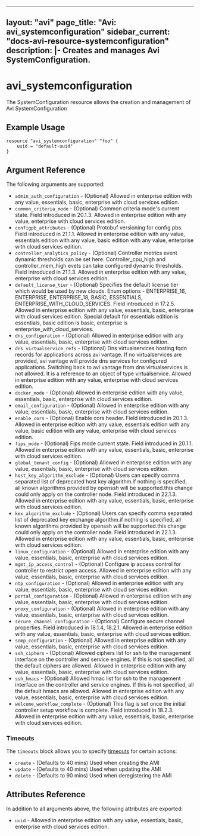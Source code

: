 <!--
    Copyright 2021 VMware, Inc.
    SPDX-License-Identifier: Mozilla Public License 2.0
-->
---
layout: "avi"
page_title: "Avi: avi_systemconfiguration"
sidebar_current: "docs-avi-resource-systemconfiguration"
description: |-
  Creates and manages Avi SystemConfiguration.
---

# avi_systemconfiguration

The SystemConfiguration resource allows the creation and management of Avi SystemConfiguration

## Example Usage

```hcl
resource "avi_systemconfiguration" "foo" {
    uuid = "default-uuid"
}
```

## Argument Reference

The following arguments are supported:

* `admin_auth_configuration` - (Optional) Allowed in enterprise edition with any value, essentials, basic, enterprise with cloud services edition.
* `common_criteria_mode` - (Optional) Common criteria mode's current state. Field introduced in 20.1.3. Allowed in enterprise edition with any value, enterprise with cloud services edition.
* `configpb_attributes` - (Optional) Protobuf versioning for config pbs. Field introduced in 21.1.1. Allowed in enterprise edition with any value, essentials edition with any value, basic edition with any value, enterprise with cloud services edition.
* `controller_analytics_policy` - (Optional) Controller metrics event dynamic thresholds can be set here. Controller_cpu_high and controller_mem_high evets can take configured dynamic thresholds. Field introduced in 21.1.3. Allowed in enterprise edition with any value, enterprise with cloud services edition.
* `default_license_tier` - (Optional) Specifies the default license tier which would be used by new clouds. Enum options - ENTERPRISE_16, ENTERPRISE, ENTERPRISE_18, BASIC, ESSENTIALS, ENTERPRISE_WITH_CLOUD_SERVICES. Field introduced in 17.2.5. Allowed in enterprise edition with any value, essentials, basic, enterprise with cloud services edition. Special default for essentials edition is essentials, basic edition is basic, enterprise is enterprise_with_cloud_services.
* `dns_configuration` - (Optional) Allowed in enterprise edition with any value, essentials, basic, enterprise with cloud services edition.
* `dns_virtualservice_refs` - (Optional) Dns virtualservices hosting fqdn records for applications across avi vantage. If no virtualservices are provided, avi vantage will provide dns services for configured applications. Switching back to avi vantage from dns virtualservices is not allowed. It is a reference to an object of type virtualservice. Allowed in enterprise edition with any value, enterprise with cloud services edition.
* `docker_mode` - (Optional) Allowed in enterprise edition with any value, essentials, basic, enterprise with cloud services edition.
* `email_configuration` - (Optional) Allowed in enterprise edition with any value, essentials, basic, enterprise with cloud services edition.
* `enable_cors` - (Optional) Enable cors header. Field introduced in 20.1.3. Allowed in enterprise edition with any value, essentials edition with any value, basic edition with any value, enterprise with cloud services edition.
* `fips_mode` - (Optional) Fips mode current state. Field introduced in 20.1.1. Allowed in enterprise edition with any value, essentials, basic, enterprise with cloud services edition.
* `global_tenant_config` - (Optional) Allowed in enterprise edition with any value, essentials, basic, enterprise with cloud services edition.
* `host_key_algorithm_exclude` - (Optional) Users can specify comma separated list of deprecated host key algorithm.if nothing is specified, all known algorithms provided by openssh will be supported.this change could only apply on the controller node. Field introduced in 22.1.3. Allowed in enterprise edition with any value, essentials, basic, enterprise with cloud services edition.
* `kex_algorithm_exclude` - (Optional) Users can specify comma separated list of deprecated key exchange algorithm.if nothing is specified, all known algorithms provided by openssh will be supported.this change could only apply on the controller node. Field introduced in 22.1.3. Allowed in enterprise edition with any value, essentials, basic, enterprise with cloud services edition.
* `linux_configuration` - (Optional) Allowed in enterprise edition with any value, essentials, basic, enterprise with cloud services edition.
* `mgmt_ip_access_control` - (Optional) Configure ip access control for controller to restrict open access. Allowed in enterprise edition with any value, essentials, basic, enterprise with cloud services edition.
* `ntp_configuration` - (Optional) Allowed in enterprise edition with any value, essentials, basic, enterprise with cloud services edition.
* `portal_configuration` - (Optional) Allowed in enterprise edition with any value, essentials, basic, enterprise with cloud services edition.
* `proxy_configuration` - (Optional) Allowed in enterprise edition with any value, essentials, basic, enterprise with cloud services edition.
* `secure_channel_configuration` - (Optional) Configure secure channel properties. Field introduced in 18.1.4, 18.2.1. Allowed in enterprise edition with any value, essentials, basic, enterprise with cloud services edition.
* `snmp_configuration` - (Optional) Allowed in enterprise edition with any value, essentials, basic, enterprise with cloud services edition.
* `ssh_ciphers` - (Optional) Allowed ciphers list for ssh to the management interface on the controller and service engines. If this is not specified, all the default ciphers are allowed. Allowed in enterprise edition with any value, essentials, basic, enterprise with cloud services edition.
* `ssh_hmacs` - (Optional) Allowed hmac list for ssh to the management interface on the controller and service engines. If this is not specified, all the default hmacs are allowed. Allowed in enterprise edition with any value, essentials, basic, enterprise with cloud services edition.
* `welcome_workflow_complete` - (Optional) This flag is set once the initial controller setup workflow is complete. Field introduced in 18.2.3. Allowed in enterprise edition with any value, essentials, basic, enterprise with cloud services edition.


### Timeouts

The `timeouts` block allows you to specify [timeouts](https://www.terraform.io/docs/configuration/resources.html#timeouts) for certain actions:

* `create` - (Defaults to 40 mins) Used when creating the AMI
* `update` - (Defaults to 40 mins) Used when updating the AMI
* `delete` - (Defaults to 90 mins) Used when deregistering the AMI

## Attributes Reference

In addition to all arguments above, the following attributes are exported:

* `uuid` -  Allowed in enterprise edition with any value, essentials, basic, enterprise with cloud services edition.

